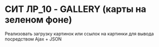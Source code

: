 # СИТ ЛР_10 - GALLERY (карты на зеленом фоне)
Реализовать загрузку картинок или ссылок на картинки для вывода посредством
Ajax + JSON
